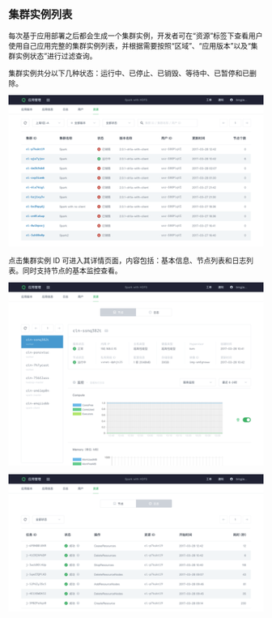 ---
---

## 集群实例列表

每次基于应用部署之后都会生成一个集群实例，开发者可在“资源”标签下查看用户使用自己应用完整的集群实例列表，并根据需要按照“区域”、“应用版本”以及“集群实例状态”进行过滤查询。

集群实例共分以下几种状态：运行中、已停止、已销毁、等待中、已暂停和已删除。

![集群实例列表](../../images/app_clusters.png)

点击集群实例 ID 可进入其详情页面，内容包括：基本信息、节点列表和日志列表。同时支持节点的基本监控查看。

![集群实例详情](../../images/app_cluster_nodes.png)

![集群实例日志](../../images/app_cluster_logs.png)